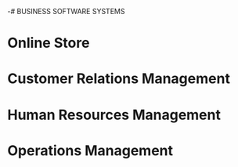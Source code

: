 -# BUSINESS SOFTWARE SYSTEMS

# Online Store 

# Customer Relations Management

# Human Resources Management

# Operations Management








 